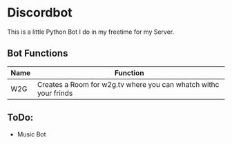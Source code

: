 # Discordbot
This is a little Python Bot I do in my freetime for my Server.

## Bot Functions
Name        	|  Function
------------  | -------------
W2G           |  Creates a Room for w2g.tv where you can whatch withc your frinds
             	
              
## ToDo:
* Music Bot
